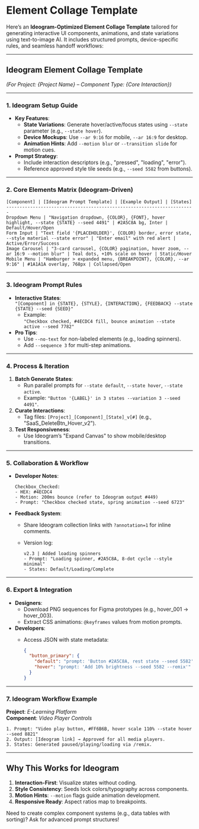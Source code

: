 # Element Collage Template

Here’s an **Ideogram-Optimized Element Collage Template** tailored for generating interactive UI components, animations, and state variations using text-to-image AI. It includes structured prompts, device-specific rules, and seamless handoff workflows:

---

## **Ideogram Element Collage Template**  

*(For Project: {Project Name} – Component Type: {Core Interaction})*  

---

### **1. Ideogram Setup Guide**  

- **Key Features**:  
  - **State Variations**: Generate hover/active/focus states using `--state` parameter (e.g., `--state hover`).  
  - **Device Mockups**: Use `--ar 9:16` for mobile, `--ar 16:9` for desktop.  
  - **Animation Hints**: Add `--motion blur` or `--transition slide` for motion cues.  
- **Prompt Strategy**:  
  - Include interaction descriptors (e.g., "pressed", "loading", "error").  
  - Reference approved style tile seeds (e.g., `--seed 5582` from buttons).  

---

### **2. Core Elements Matrix (Ideogram-Driven)**  

```plaintext
[Component] | [Ideogram Prompt Template] | [Example Output] | [States]  
-----------------------------------------------------------------------  
Dropdown Menu | "Navigation dropdown, {COLOR}, {FONT}, hover highlight, --state {STATE} --seed 4491" | #2A5C8A bg, Inter | Default/Hover/Open  
Form Input | "Text field '{PLACEHOLDER}', {COLOR} border, error state, --style material --state error" | "Enter email" with red alert | Active/Error/Success  
Image Carousel | "3-card carousel, {COLOR} pagination, hover zoom, --ar 16:9 --motion blur" | Teal dots, +10% scale on hover | Static/Hover  
Mobile Menu | "Hamburger > expanded menu, {BREAKPOINT}, {COLOR}, --ar 9:16" | #1A1A1A overlay, 768px | Collapsed/Open  
```  

---

### **3. Ideogram Prompt Rules**  

- **Interactive States**:  
  `"[Component] in {STATE}, {STYLE}, {INTERACTION}, {FEEDBACK} --state {STATE} --seed {SEED}"`  
  - Example:  
    `"Checkbox checked, #4ECDC4 fill, bounce animation --state active --seed 7782"`  
- **Pro Tips**:  
  - Use `--no-text` for non-labeled elements (e.g., loading spinners).  
  - Add `--sequence 3` for multi-step animations.  

---

### **4. Process & Iteration**  

1. **Batch Generate States**:  
   - Run parallel prompts for `--state default`, `--state hover`, `--state active`.  
   - Example: `"Button '{LABEL}' in 3 states --variation 3 --seed 4491"`.  
2. **Curate Interactions**:  
   - Tag files: `[Project]_[Component]_[State]_v[#]` (e.g., "SaaS_DeleteBtn_Hover_v2").  
3. **Test Responsiveness**:  
   - Use Ideogram’s "Expand Canvas" to show mobile/desktop transitions.  

---

### **5. Collaboration & Workflow**  

- **Developer Notes**:  

  ```plaintext
  Checkbox_Checked:  
  - HEX: #4ECDC4  
  - Motion: 200ms bounce (refer to Ideogram output #449)  
  - Prompt: "Checkbox checked state, spring animation --seed 6723"  
  ```  

- **Feedback System**:  
  - Share Ideogram collection links with `?annotation=1` for inline comments.  
  - Version log:  

    ```plaintext  
    v2.3 | Added loading spinners  
    - Prompt: "Loading spinner, #2A5C8A, 8-dot cycle --style minimal"  
    - States: Default/Loading/Complete  
    ```  

---

### **6. Export & Integration**  

- **Designers**:  
  - Download PNG sequences for Figma prototypes (e.g., hover_001 → hover_003).  
  - Extract CSS animations: `@keyframes` values from motion prompts.  
- **Developers**:  
  - Access JSON with state metadata:  

    ```json  
    {  
      "button_primary": {  
        "default": "prompt: 'Button #2A5C8A, rest state --seed 5582'",  
        "hover": "prompt: 'Add 10% brightness --seed 5582 --remix'"  
      }  
    }  
    ```  

---

### **7. Ideogram Workflow Example**  

**Project**: *E-Learning Platform*  
**Component**: *Video Player Controls*  

```plaintext  
1. Prompt: "Video play button, #FF6B6B, hover scale 110% --state hover --seed 8821"  
2. Output: [Ideogram link] → Approved for all media players.  
3. States: Generated paused/playing/loading via /remix.  
```  

---

## **Why This Works for Ideogram**  

1. **Interaction-First**: Visualize states without coding.  
2. **Style Consistency**: Seeds lock colors/typography across components.  
3. **Motion Hints**: `--motion` flags guide animation development.  
4. **Responsive Ready**: Aspect ratios map to breakpoints.  

Need to create complex component systems (e.g., data tables with sorting)? Ask for advanced prompt structures!
